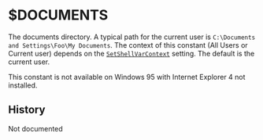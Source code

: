 # $DOCUMENTS

The documents directory. A typical path for the current user is `C:\Documents and Settings\Foo\My Documents`. The context of this constant (All Users or Current user) depends on the [`SetShellVarContext`][1] setting. The default is the current user.

This constant is not available on Windows 95 with Internet Explorer 4 not installed.

## History

Not documented

[1]: ../Reference/SetShellVarContext.md